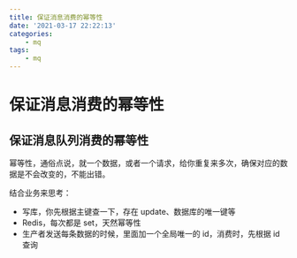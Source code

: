 ```yaml
---
title: 保证消息消费的幂等性
date: '2021-03-17 22:22:13'
categories:
    - mq
tags:
    - mq
---
```


# 保证消息消费的幂等性

## 保证消息队列消费的幂等性

幂等性，通俗点说，就一个数据，或者一个请求，给你重复来多次，确保对应的数据是不会改变的，不能出错。

结合业务来思考：

- 写库，你先根据主键查一下，存在 update、数据库的唯一键等
- Redis，每次都是 set，天然幂等性
- 生产者发送每条数据的时候，里面加一个全局唯一的 id，消费时，先根据 id 查询
